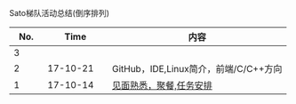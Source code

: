 Sato梯队活动总结(倒序排列)

No.|Time |内容 
--------- | -------------| -------------
3  |  |
2         |  17-10-21            | GitHub，IDE,Linux简介，前端/C/C++方向
1         |17-10-14      | [见面熟悉，聚餐,任务安排](https://github.com/satoteam/share/blob/master/活动安排/No1-见面会以及安排.md)




